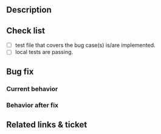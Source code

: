## Description

<!-- Summarize the change this PR wants to introduce. -->

## Check list

<!-- A list of things needed to be done before set the PR as ready-for-review. -->

- [ ] test file that covers the bug case(s) is/are implemented.
- [ ] local tests are passing.

## Bug fix

### Current behavior

### Behavior after fix

## Related links & ticket

<!-- List of tickets or links related to this PR -->
